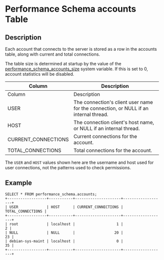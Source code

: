 
# Performance Schema accounts Table

## Description


Each account that connects to the server is stored as a row in the accounts table, along with current and total connections.


The table size is determined at startup by the value of the [performance_schema_accounts_size](../performance-schema-system-variables.md#performance_schema_accounts_size) system variable. If this is set to 0, account statistics will be disabled.



| Column | Description |
| --- | --- |
| Column | Description |
| USER | The connection's client user name for the connection, or NULL if an internal thread. |
| HOST | The connection client's host name, or NULL if an internal thread. |
| CURRENT_CONNECTIONS | Current connections for the account. |
| TOTAL_CONNECTIONS | Total connections for the account. |



The `USER` and `HOST` values shown here are the username and host used for user connections, not the patterns used to check permissions.


## Example


```
SELECT * FROM performance_schema.accounts;
+------------------+-----------+---------------------+-------------------+
| USER             | HOST      | CURRENT_CONNECTIONS | TOTAL_CONNECTIONS |
+------------------+-----------+---------------------+-------------------+
| root             | localhost |                   1 |                 2 |
| NULL             | NULL      |                  20 |                23 |
| debian-sys-maint | localhost |                   0 |                35 |
+------------------+-----------+---------------------+-------------------+
```
